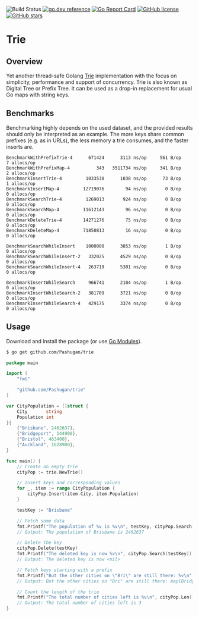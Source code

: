 ![Build Status](https://github.com/Pashugan/trie/actions/workflows/main.yml/badge.svg)
[![go.dev reference](https://img.shields.io/badge/go.dev-reference-007d9c?logo=go&logoColor=white&style=flat-square)](https://pkg.go.dev/github.com/Pashugan/trie?tab=doc)
[![Go Report Card](https://goreportcard.com/badge/github.com/Pashugan/trie)](https://goreportcard.com/report/github.com/Pashugan/trie)
[![GitHub license](https://img.shields.io/github/license/Pashugan/trie)](LICENSE)
[![GitHub stars](https://img.shields.io/github/stars/Pashugan/trie)](https://github.com/Pashugan/trie/stargazers)

# Trie

## Overview

Yet another thread-safe Golang [Trie](https://en.wikipedia.org/wiki/Trie) implementation
with the focus on simplicity, performance and support of concurrency. Trie is also known
as Digital Tree or Prefix Tree. It can be used as a drop-in replacement for usual Go maps
with string keys.

## Benchmarks

Benchmarking highly depends on the used dataset, and the provided results should only be
interpreted as an example. The more keys share common prefixes (e.g. as in URLs), the less
memory a trie consumes, and the faster inserts are.

```
BenchmarkWithPrefixTrie-4      671424      3113 ns/op     561 B/op       7 allocs/op
BenchmarkWithPrefixMap-4          343   3511734 ns/op     341 B/op       2 allocs/op
BenchmarkInsertTrie-4         1033538      1038 ns/op      73 B/op       1 allocs/op
BenchmarkInsertMap-4         12719076        94 ns/op       0 B/op       0 allocs/op
BenchmarkSearchTrie-4         1269013       924 ns/op       0 B/op       0 allocs/op
BenchmarkSearchMap-4         11612143        96 ns/op       0 B/op       0 allocs/op
BenchmarkDeleteTrie-4        14271276        75 ns/op       0 B/op       0 allocs/op
BenchmarkDeleteMap-4         71850813        16 ns/op       0 B/op       0 allocs/op

BenchmarkSearchWhileInsert    1000000      3853 ns/op       1 B/op       0 allocs/op
BenchmarkSearchWhileInsert-2   332025      4529 ns/op       0 B/op       0 allocs/op
BenchmarkSearchWhileInsert-4   263719      5301 ns/op       0 B/op       0 allocs/op

BenchmarkInsertWhileSearch     966741      2104 ns/op       1 B/op       0 allocs/op
BenchmarkInsertWhileSearch-2   381709      3721 ns/op       0 B/op       0 allocs/op
BenchmarkInsertWhileSearch-4   429175      3374 ns/op       0 B/op       0 allocs/op
```

## Usage

Download and install the package (or use [Go Modules](https://github.com/golang/go/wiki/Modules)).
```bash
$ go get github.com/Pashugan/trie
```

```go
package main

import (
	"fmt"

	"github.com/Pashugan/trie"
)

var CityPopulation = []struct {
	City       string
	Population int
}{
	{"Brisbane", 2462637},
	{"Bridgeport", 144900},
	{"Bristol", 463400},
	{"Auckland", 1628900},
}

func main() {
	// Create an empty trie
	cityPop := trie.NewTrie()

	// Insert keys and corresponding values
	for _, item := range CityPopulation {
		cityPop.Insert(item.City, item.Population)
	}

	testKey := "Brisbane"

	// Fetch some data
	fmt.Printf("The population of %v is %v\n", testKey, cityPop.Search(testKey))
	// Output: The population of Brisbane is 2462637

	// Delete the key
	cityPop.Delete(testKey)
	fmt.Printf("The deleted key is now %v\n", cityPop.Search(testKey))
	// Output: The deleted key is now <nil>

	// Fetch keys starting with a prefix
	fmt.Printf("But the other cities on \"Bri\" are still there: %v\n", cityPop.WithPrefix("Bri"))
	// Output: But the other cities on "Bri" are still there: map[Bridgeport:144900 Bristol:463400]

	// Count the length of the trie
	fmt.Printf("The total number of cities left is %v\n", cityPop.Len())
	// Output: The total number of cities left is 3
}
```
